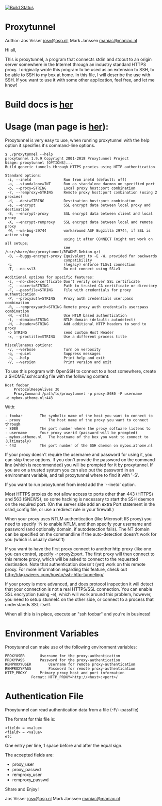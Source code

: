 
[![Build Status](https://travis-ci.org/mcarbonneaux/proxytunnel.svg?branch=master)](https://travis-ci.org/mcarbonneaux/proxytunnel)

# Proxytunnel

Author:		Jos Visser <josv@osp.nl>, Mark Janssen <maniac@maniac.nl>

Hi all,

This is proxytunnel, a program that connects stdin and stdout
to an origin server somewhere in the Internet through an industry
standard HTTPS proxy. I originally wrote this program to be used
as an extension to SSH, to be able to SSH to my box at home. In 
this file, I will describe the use with SSH. If you want to use it
with some other application, feel free, and let me know!

# Build docs is [her](INSTALL.md) 

# Usage (man page is [her](docs/proxytunnel.1.adoc)):

Proxytunnel is very easy to use, when running proxytunnel with the help
option it specifies it's command-line options.

```
$ ./proxytunnel --help
proxytunnel 1.9.9 Copyright 2001-2018 Proxytunnel Project
Usage: proxytunnel [OPTIONS]...
Build generic tunnels through HTTPS proxies using HTTP authentication

Standard options:
 -i, --inetd               Run from inetd (default: off)
 -a, --standalone=INT      Run as standalone daemon on specified port
 -p, --proxy=STRING        Local proxy host:port combination
 -r, --remproxy=STRING     Remote proxy host:port combination (using 2 proxies)
 -d, --dest=STRING         Destination host:port combination
 -e, --encrypt             SSL encrypt data between local proxy and destination
 -E, --encrypt-proxy       SSL encrypt data between client and local proxy
 -X, --encrypt-remproxy    SSL encrypt data between local and remote proxy
 -W, --wa-bug-29744        workaround ASF Bugzilla 29744, if SSL is active stop
                           using it after CONNECT (might not work on all setups;
                           see /usr/share/doc/proxytunnel/README.Debian.gz)
 -B, --buggy-encrypt-proxy Equivalent to -E -W, provided for backwards
                           compatibility
 -L                        (legacy) enforce TLSv1 connection
 -T, --no-ssl3             Do not connect using SSLv3

Additional options for specific features:
 -z, --no-check-certficate Don't verify server SSL certificate
 -C, --cacert=STRING       Path to trusted CA certificate or directory
 -F, --passfile=STRING     File with credentials for proxy authentication
 -P, --proxyauth=STRING    Proxy auth credentials user:pass combination
 -R, --remproxyauth=STRING Remote proxy auth credentials user:pass combination 
 -N, --ntlm                Use NTLM based authentication
 -t, --domain=STRING       NTLM domain (default: autodetect)
 -H, --header=STRING       Add additional HTTP headers to send to proxy
 -o STRING                 send custom Host Header
 -x, --proctitle=STRING    Use a different process title

Miscellaneous options:
 -v, --verbose             Turn on verbosity
 -q, --quiet               Suppress messages
 -h, --help                Print help and exit
 -V, --version             Print version and exit
```

To use this program with OpenSSH to connect to a host somewhere, create
a $HOME/.ssh/config file with the following content:

```
Host foobar
	ProtocolKeepAlives 30
	ProxyCommand /path/to/proxytunnel -p proxy:8080 -P username
-d mybox.athome.nl:443
```

With:

```
- foobar		The symbolic name of the host you want to connect to
- proxy         	The host name of the proxy you want to connect through
- 8080			The port number where the proxy software listens to
- username		Your proxy userid (password will be prompted)
- mybox.athome.nl	The hostname of the box you want to connect to (ultimately)
- 443			The port number of the SSH daemon on mybox.athome.nl
```

If your proxy doesn't require the username and password for using it,
you can skip these options. If you don't provide the password on the
command-line (which is recommended) you will be prompted for it by
proxytunnel. If you are on a trusted system you can also put the
password in an environment variable, and tell proxytunnel where to
find it with '-S'.

If you want to run proxytunnel from inetd add the '--inetd' option.

Most HTTPS proxies do not allow access to ports other than 443 (HTTPS)
and 563 (SNEWS), so some hacking is necessary to start the SSH daemon on
the required port. (On the server side add an extra Port statement in
the sshd_config file, or use a redirect rule in your firewall.)

When your proxy uses NTLM authentication (like Microsoft IIS proxy)
you need to specify -N to enable NTLM, and then specify your username
and password (and optionally domain, if autodetection fails).
The NT domain can be specified on the commandline if the
auto-detection doesn't work for you (which is usually doesn't)

If you want to have the first proxy connect to another http proxy (like
one you can control, specify -r proxy2:port. The first proxy will then
connect to this remote proxy, which will be asked to connect to the 
requested destination. Note that authentication doesn't (yet) work on
this remote proxy. For more information regarding this feature, check
out http://dag.wieers.com/howto/ssh-http-tunneling/

If your proxy is more advanced, and does protocol inspection it will
detect that your connection is not a real HTTPS/SSL connection. You
can enable SSL encryption (using -e), which will work around this
problem, however, you need to setup stunnel4 on the other side, or
connect to a process that understands SSL itself.

When all this is in place, execute an "ssh foobar" and you're in business!

# Environment Variables

Proxytunnel can make use of the following environment variables:

```
PROXYUSER		Username for the proxy-authentication
PROXYPASS		Password for the proxy-authentication
REMPROXYUSER		Username for remote proxy-authentication
REMPROXYPASS		Password for remote proxy-authentication
HTTP_PROXY		Primary proxy host and port information
			Format: HTTP_PROXY=http://<host>:<port>/
```

# Authentication File

Proxytunnel can read authentication data from a file (-F/--passfile)

The format for this file is:
```
<field> = <value>
<field> = <value>
etc
```

One entry per line, 1 space before and after the equal sign.

The accepted fields are:
 * proxy_user
 * proxy_passwd
 * remproxy_user
 * remproxy_passwd

Share and Enjoy!

Jos Visser <josv@osp.nl>
Mark Janssen <maniac@maniac.nl>
